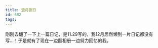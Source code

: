 ```yaml
---
title: 壹月捌日
id: 682
tags:
---
```


刚刚去翻了一下上一篇日记，是11.29写的，我12月居然懒到一片日记都没有写...！于是就有了现在一边翻相册一边努力回忆的我。

&nbsp;
